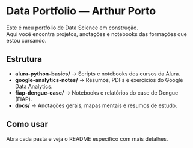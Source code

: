 # Data Portfolio — Arthur Porto

Este é meu portfólio de Data Science em construção.  
Aqui você encontra projetos, anotações e notebooks das formações que estou cursando.

## Estrutura

- **alura-python-basics/** → Scripts e notebooks dos cursos da Alura.
- **google-analytics-notes/** → Resumos, PDFs e exercícios do Google Data Analytics.
- **fiap-dengue-case/** → Notebooks e relatórios do case de Dengue (FIAP).
- **docs/** → Anotações gerais, mapas mentais e resumos de estudo.

## Como usar
Abra cada pasta e veja o README específico com mais detalhes.